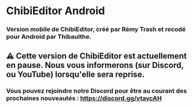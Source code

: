 # ChibiEditor Android

### Version mobile de ChibiEditor, créé par Rémy Trash et recodé pour Android par Thibaulthe.


## ⚠️ Cette version de ChibiEditor est actuellement en pause. Nous vous informerons (sur Discord, ou YouTube) lorsqu'elle sera reprise.
### Vous pouvez rejoindre notre Discord pour être au courant des prochaines nouveautés : https://discord.gg/vtavcAH

